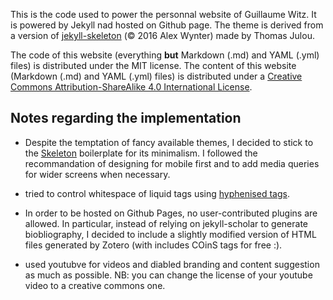 This is the code used to power the personnal website of Guillaume Witz. It is powered by Jekyll nad hosted on Github page.
The theme is derived from a version of [jekyll-skeleton](https://github.com/awochna/jekyll-skeleton/) (© 2016 Alex Wynter) made by Thomas Julou.

The code of this website (everything **but** Markdown (.md) and YAML (.yml) files) is distributed under the MIT license.
The content of this website (Markdown (.md) and YAML (.yml) files) is distributed under a [Creative Commons Attribution-ShareAlike 4.0 International License](http://creativecommons.org/licenses/by-sa/4.0/).


## Notes regarding the implementation

- Despite the temptation of fancy available themes, I decided to stick to the [Skeleton](http://getskeleton.com) boilerplate for its minimalism. I followed the recommandation of designing for mobile first and to add media queries for wider screens when necessary.

- tried to control whitespace of liquid tags using [hyphenised tags](https://shopify.github.io/liquid/basics/whitespace/).

- In order to be hosted on Github Pages, no user-contributed plugins are allowed. In particular, instead of relying on jekyll-scholar to generate biobliography, I decided to include a slightly modified version of HTML files generated by Zotero (with includes COinS tags for free :).

- used youtubve for videos and diabled branding and content suggestion as much as possible. NB: you can change the license of your youtube video to a creative commons one.
